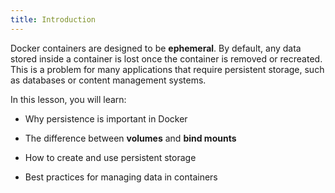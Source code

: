 ```yaml
---
title: Introduction
---
```

Docker containers are designed to be **ephemeral**. By default, any data stored inside a container is lost once the container is removed or recreated. This is a problem for many applications that require persistent storage, such as databases or content management systems.

In this lesson, you will learn:

- Why persistence is important in Docker

- The difference between **volumes** and **bind mounts**

- How to create and use persistent storage

- Best practices for managing data in containers

